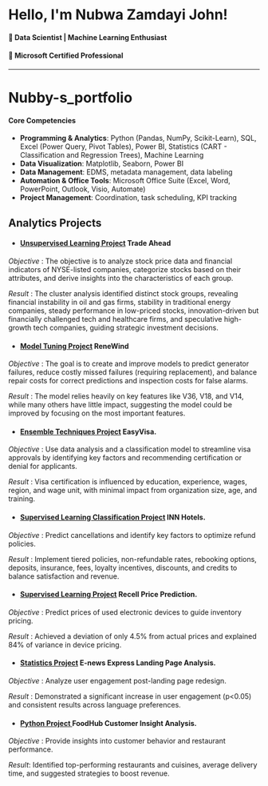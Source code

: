 # Hello, I'm Nubwa Zamdayi John!
#### 🔹 Data Scientist | Machine Learning Enthusiast 
#### 🔹 Microsoft Certified Professional
---------------------------------------------------------------------------------------------------------------------------------------------------------------------------------------------------------------------
# Nubby-s_portfolio

#### Core Competencies
- **Programming & Analytics**: Python (Pandas, NumPy, Scikit-Learn), SQL, Excel (Power Query, Pivot Tables), Power BI, Statistics (CART - Classification and Regression Trees), Machine Learning
- **Data Visualization**: Matplotlib, Seaborn, Power BI
- **Data Management**: EDMS, metadata management, data labeling
- **Automation & Office Tools**: Microsoft Office Suite (Excel, Word, PowerPoint, Outlook, Visio, Automate)
- **Project Management**: Coordination, task scheduling, KPI tracking

## Analytics Projects

- #### <a href="https://github.com/Nubwajohn/Unsupervised-Learning-Trade-Aheadt" title="Unsupervised Learning Project">Unsupervised Learning Project</a> Trade Ahead

*Objective* : The objective is to analyze stock price data and financial indicators of NYSE-listed companies, categorize stocks based on their attributes, and derive insights into the characteristics of each group.

*Result* : The cluster analysis identified distinct stock groups, revealing financial instability in oil and gas firms, stability in traditional energy companies, steady performance in low-priced stocks, innovation-driven but financially challenged tech and healthcare firms, and speculative high-growth tech companies, guiding strategic investment decisions.

- #### <a href="https://github.com/Nubwajohn/Model-Tuning-Project" title="Model Tuning Project">Model Tuning Project</a> ReneWind

*Objective* : The goal is to create and improve models to predict generator failures, reduce costly missed failures (requiring replacement), and balance repair costs for correct predictions and inspection costs for false alarms.

*Result* : The model relies heavily on key features like V36, V18, and V14, while many others have little impact, suggesting the model could be improved by focusing on the most important features.

- #### <a href="https://github.com/Nubwajohn/Ensemble-Techniques-Project" title="Ensemble Techniques Project">Ensemble Techniques Project</a> EasyVisa.

*Objective* : Use data analysis and a classification model to streamline visa approvals by identifying key factors and recommending certification or denial for applicants.

*Result* : Visa certification is influenced by education, experience, wages, region, and wage unit, with minimal impact from organization size, age, and training.

- #### <a href="https://github.com/Nubwajohn/Supervised-Learning-Classification-Project" title="Supervised Learning Classification Project">Supervised Learning Classification Project</a> INN Hotels.

*Objective* : Predict cancellations and identify key factors to optimize refund policies.

*Result* : Implement tiered policies, non-refundable rates, rebooking options, deposits, insurance, fees, loyalty incentives, discounts, and credits to balance satisfaction and revenue.

- #### <a href="https://github.com/Nubwajohn/Supervised-Learning-Project" title= "Supervised Learning Project">Supervised Learning Project</a> Recell Price Prediction.

*Objective* : Predict prices of used electronic devices to guide inventory pricing.

*Result* : Achieved a deviation of only 4.5% from actual prices and explained 84% of variance in device pricing.

- #### <a href="https://github.com/Nubwajohn/Business-Statistics-Project" title= "Statistics Project"> Statistics Project</a> E-news Express Landing Page Analysis.

*Objective* : Analyze user engagement post-landing page redesign.

*Result* : Demonstrated a significant increase in user engagement (p<0.05) and consistent results across language preferences.

- #### <a href="https://github.com/Nubwajohn/Python-Project" title= "Python Project">Python Project </a> FoodHub Customer Insight Analysis. 
  
*Objective* : Provide insights into customer behavior and restaurant performance.

*Result*: Identified top-performing restaurants and cuisines, average delivery time, and suggested strategies to boost revenue.



